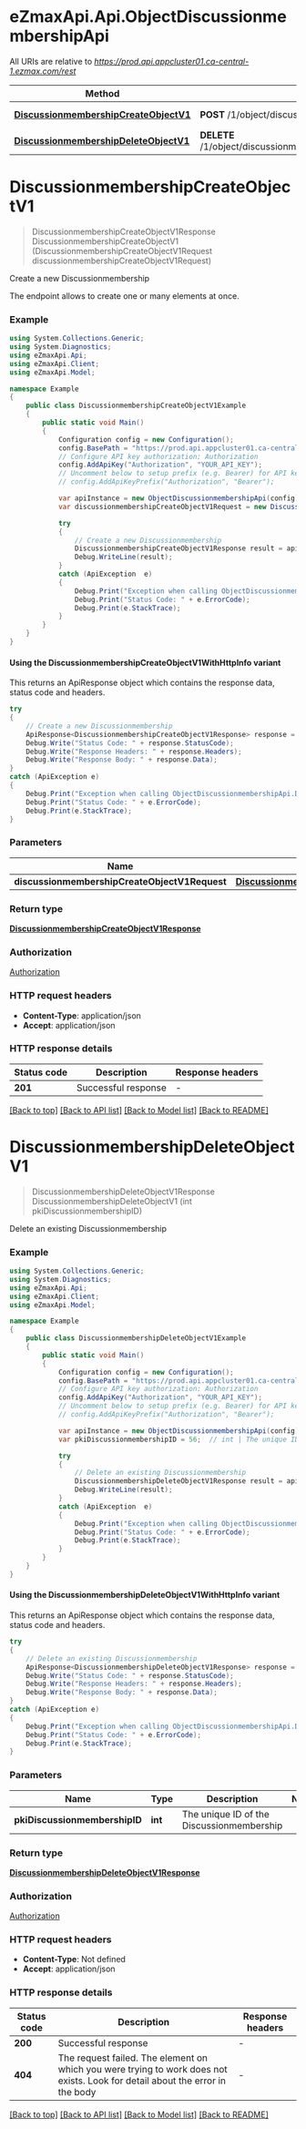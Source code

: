 # eZmaxApi.Api.ObjectDiscussionmembershipApi

All URIs are relative to *https://prod.api.appcluster01.ca-central-1.ezmax.com/rest*

| Method | HTTP request | Description |
|--------|--------------|-------------|
| [**DiscussionmembershipCreateObjectV1**](ObjectDiscussionmembershipApi.md#discussionmembershipcreateobjectv1) | **POST** /1/object/discussionmembership | Create a new Discussionmembership |
| [**DiscussionmembershipDeleteObjectV1**](ObjectDiscussionmembershipApi.md#discussionmembershipdeleteobjectv1) | **DELETE** /1/object/discussionmembership/{pkiDiscussionmembershipID} | Delete an existing Discussionmembership |

<a id="discussionmembershipcreateobjectv1"></a>
# **DiscussionmembershipCreateObjectV1**
> DiscussionmembershipCreateObjectV1Response DiscussionmembershipCreateObjectV1 (DiscussionmembershipCreateObjectV1Request discussionmembershipCreateObjectV1Request)

Create a new Discussionmembership

The endpoint allows to create one or many elements at once.

### Example
```csharp
using System.Collections.Generic;
using System.Diagnostics;
using eZmaxApi.Api;
using eZmaxApi.Client;
using eZmaxApi.Model;

namespace Example
{
    public class DiscussionmembershipCreateObjectV1Example
    {
        public static void Main()
        {
            Configuration config = new Configuration();
            config.BasePath = "https://prod.api.appcluster01.ca-central-1.ezmax.com/rest";
            // Configure API key authorization: Authorization
            config.AddApiKey("Authorization", "YOUR_API_KEY");
            // Uncomment below to setup prefix (e.g. Bearer) for API key, if needed
            // config.AddApiKeyPrefix("Authorization", "Bearer");

            var apiInstance = new ObjectDiscussionmembershipApi(config);
            var discussionmembershipCreateObjectV1Request = new DiscussionmembershipCreateObjectV1Request(); // DiscussionmembershipCreateObjectV1Request | 

            try
            {
                // Create a new Discussionmembership
                DiscussionmembershipCreateObjectV1Response result = apiInstance.DiscussionmembershipCreateObjectV1(discussionmembershipCreateObjectV1Request);
                Debug.WriteLine(result);
            }
            catch (ApiException  e)
            {
                Debug.Print("Exception when calling ObjectDiscussionmembershipApi.DiscussionmembershipCreateObjectV1: " + e.Message);
                Debug.Print("Status Code: " + e.ErrorCode);
                Debug.Print(e.StackTrace);
            }
        }
    }
}
```

#### Using the DiscussionmembershipCreateObjectV1WithHttpInfo variant
This returns an ApiResponse object which contains the response data, status code and headers.

```csharp
try
{
    // Create a new Discussionmembership
    ApiResponse<DiscussionmembershipCreateObjectV1Response> response = apiInstance.DiscussionmembershipCreateObjectV1WithHttpInfo(discussionmembershipCreateObjectV1Request);
    Debug.Write("Status Code: " + response.StatusCode);
    Debug.Write("Response Headers: " + response.Headers);
    Debug.Write("Response Body: " + response.Data);
}
catch (ApiException e)
{
    Debug.Print("Exception when calling ObjectDiscussionmembershipApi.DiscussionmembershipCreateObjectV1WithHttpInfo: " + e.Message);
    Debug.Print("Status Code: " + e.ErrorCode);
    Debug.Print(e.StackTrace);
}
```

### Parameters

| Name | Type | Description | Notes |
|------|------|-------------|-------|
| **discussionmembershipCreateObjectV1Request** | [**DiscussionmembershipCreateObjectV1Request**](DiscussionmembershipCreateObjectV1Request.md) |  |  |

### Return type

[**DiscussionmembershipCreateObjectV1Response**](DiscussionmembershipCreateObjectV1Response.md)

### Authorization

[Authorization](../README.md#Authorization)

### HTTP request headers

 - **Content-Type**: application/json
 - **Accept**: application/json


### HTTP response details
| Status code | Description | Response headers |
|-------------|-------------|------------------|
| **201** | Successful response |  -  |

[[Back to top]](#) [[Back to API list]](../README.md#documentation-for-api-endpoints) [[Back to Model list]](../README.md#documentation-for-models) [[Back to README]](../README.md)

<a id="discussionmembershipdeleteobjectv1"></a>
# **DiscussionmembershipDeleteObjectV1**
> DiscussionmembershipDeleteObjectV1Response DiscussionmembershipDeleteObjectV1 (int pkiDiscussionmembershipID)

Delete an existing Discussionmembership

### Example
```csharp
using System.Collections.Generic;
using System.Diagnostics;
using eZmaxApi.Api;
using eZmaxApi.Client;
using eZmaxApi.Model;

namespace Example
{
    public class DiscussionmembershipDeleteObjectV1Example
    {
        public static void Main()
        {
            Configuration config = new Configuration();
            config.BasePath = "https://prod.api.appcluster01.ca-central-1.ezmax.com/rest";
            // Configure API key authorization: Authorization
            config.AddApiKey("Authorization", "YOUR_API_KEY");
            // Uncomment below to setup prefix (e.g. Bearer) for API key, if needed
            // config.AddApiKeyPrefix("Authorization", "Bearer");

            var apiInstance = new ObjectDiscussionmembershipApi(config);
            var pkiDiscussionmembershipID = 56;  // int | The unique ID of the Discussionmembership

            try
            {
                // Delete an existing Discussionmembership
                DiscussionmembershipDeleteObjectV1Response result = apiInstance.DiscussionmembershipDeleteObjectV1(pkiDiscussionmembershipID);
                Debug.WriteLine(result);
            }
            catch (ApiException  e)
            {
                Debug.Print("Exception when calling ObjectDiscussionmembershipApi.DiscussionmembershipDeleteObjectV1: " + e.Message);
                Debug.Print("Status Code: " + e.ErrorCode);
                Debug.Print(e.StackTrace);
            }
        }
    }
}
```

#### Using the DiscussionmembershipDeleteObjectV1WithHttpInfo variant
This returns an ApiResponse object which contains the response data, status code and headers.

```csharp
try
{
    // Delete an existing Discussionmembership
    ApiResponse<DiscussionmembershipDeleteObjectV1Response> response = apiInstance.DiscussionmembershipDeleteObjectV1WithHttpInfo(pkiDiscussionmembershipID);
    Debug.Write("Status Code: " + response.StatusCode);
    Debug.Write("Response Headers: " + response.Headers);
    Debug.Write("Response Body: " + response.Data);
}
catch (ApiException e)
{
    Debug.Print("Exception when calling ObjectDiscussionmembershipApi.DiscussionmembershipDeleteObjectV1WithHttpInfo: " + e.Message);
    Debug.Print("Status Code: " + e.ErrorCode);
    Debug.Print(e.StackTrace);
}
```

### Parameters

| Name | Type | Description | Notes |
|------|------|-------------|-------|
| **pkiDiscussionmembershipID** | **int** | The unique ID of the Discussionmembership |  |

### Return type

[**DiscussionmembershipDeleteObjectV1Response**](DiscussionmembershipDeleteObjectV1Response.md)

### Authorization

[Authorization](../README.md#Authorization)

### HTTP request headers

 - **Content-Type**: Not defined
 - **Accept**: application/json


### HTTP response details
| Status code | Description | Response headers |
|-------------|-------------|------------------|
| **200** | Successful response |  -  |
| **404** | The request failed. The element on which you were trying to work does not exists. Look for detail about the error in the body |  -  |

[[Back to top]](#) [[Back to API list]](../README.md#documentation-for-api-endpoints) [[Back to Model list]](../README.md#documentation-for-models) [[Back to README]](../README.md)


